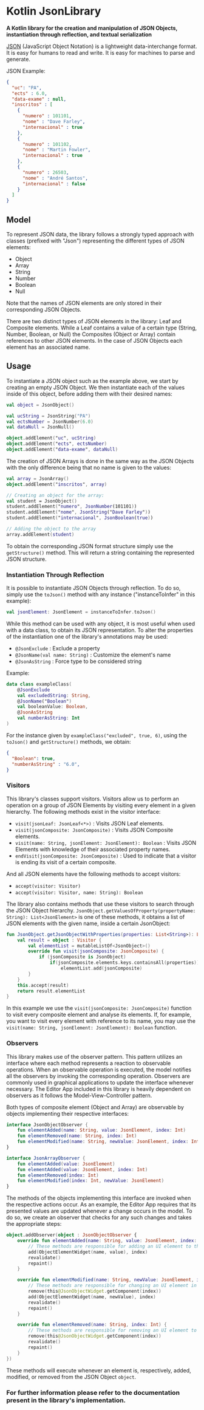 # Kotlin JsonLibrary

**A Kotlin library for the creation and manipulation of JSON Objects, instantiation through reflection, and textual serialization**

[JSON](https://www.json.org/json-en.html) (JavaScript Object Notation) is a lightweight data-interchange format. It is easy for humans to read and write. 
It is easy for machines to parse and generate.

JSON Example:
```json
{
  "uc": "PA",
  "ects" : 6.0,
  "data-exame" : null,
  "inscritos" : [
    {
      "numero" : 101101,
      "nome" : "Dave Farley",
      "internacional" : true
    },
    {
      "numero" : 101102,
      "nome" : "Martin Fowler",
      "internacional" : true
    },
    {
      "numero" : 26503,
      "nome" : "André Santos",
      "internacional" : false
    }
  ]
}
```

## Model

To represent JSON data, the library follows a strongly typed approach with classes (prefixed with "Json") representing the different types of JSON elements:

- Object
- Array
- String
- Number
- Boolean
- Null

Note that the names of JSON elements are only stored in their corresponding JSON Objects.

There are two distinct types of JSON elements in the library: Leaf and Composite elements. While a Leaf contains a value of a certain type (String, Number, Boolean, or Null) 
the Composites (Object or Array) contain references to other JSON elements. In the case of JSON Objects each element has an associated name.

## Usage

To instantiate a JSON object such as the example above, we start by creating an empty JSON Object. 
We then instantiate each of the values inside of this object, before adding them with their desired names: 
```kotlin
val object = JsonObject()

val ucString = JsonString("PA")
val ectsNumber = JsonNumber(6.0)
val dataNull = JsonNull()

object.addElement("uc", ucString)
object.addElement("ects", ectsNumber)
object.addElement("data-exame", dataNull)
```

The creation of JSON Arrays is done in the same way as the JSON Objects with the only difference being that no name is given to the values:
```kotlin
val array = JsonArray()
object.addElement("inscritos", array)

// Creating an object for the array: 
val student = JsonObject()
student.addElement("numero", JsonNumber(101101))
student.addElement("nome", JsonString("Dave Farley"))
student.addElement("internacional", JsonBoolean(true))

// Adding the object to the array
array.addElement(student)
```

To obtain the corresponding JSON format structure simply use the `getStructure()` method. This will return a string containing the represented JSON structure.

### Instantiation Through Reflection

It is possible to instantiate JSON Objects through reflection. To do so, simply use the `toJson()` method with any instance ("instanceToInfer" in this example):
```kotlin
val jsonElement: JsonElement = instanceToInfer.toJson()
```

While this method can be used with any object, it is most useful when used with a data class, to obtain its JSON representation.
To alter the properties of the instantiation one of the library's annotations may be used:
- `@JsonExclude` : Exclude a property
- `@JsonName(val name: String)` : Customize the element's name
- `@JsonAsString` : Force type to be considered string

Example:
```kotlin
data class exampleClass(
    @JsonExclude
    val excludedString: String,
    @JsonName("Boolean")
    val booleanValue: Boolean,
    @JsonAsString
    val numberAsString: Int
)
```

For the instance given by `exampleClass("excluded", true, 6)`, using the `toJson()` and `getStructure()` methods, we obtain:
```json
{
  "Boolean": true,
  "numberAsString" : "6.0",
}
```

### Visitors

This library's classes support visitors. Visitors allow us to perform an operation on a group of JSON Elements by visiting every element in a given hierarchy.
The following methods exist in the visitor interface:
- `visit(jsonLeaf: JsonLeaf<*>)` : Visits JSON Leaf elements.
- `visit(jsonComposite: JsonComposite)` : Visits JSON Composite elements.
- `visit(name: String, jsonElement: JsonElement): Boolean` : Visits JSON Elements with knowledge of their associated property names.
- `endVisit(jsonComposite: JsonComposite)` : Used to indicate that a visitor is ending its visit of a certain composite.

And all JSON elements have the following methods to accept visitors:
- `accept(visitor: Visitor)`
- `accept(visitor: Visitor, name: String): Boolean`

The library also contains methods that use these visitors to search through the JSON Object hierarchy. `JsonObject.getValuesOfProperty(propertyName: String): List<JsonElement>` is one of these methods, it obtains a list of JSON elements with the given name, inside a certain JsonObject: 

```kotlin
fun JsonObject.getJsonObjectWithProperties(properties: List<String>): List<JsonObject> {
    val result = object : Visitor {
        val elementList = mutableListOf<JsonObject>()
        override fun visit(jsonComposite: JsonComposite) {
            if (jsonComposite is JsonObject)
                if(jsonComposite.elements.keys.containsAll(properties))
                    elementList.add(jsonComposite)
        }
    }
    this.accept(result)
    return result.elementList
}
```

In this example we use the `visit(jsonComposite: JsonComposite)` function to visit every composite element and analyse its elements.
If, for example, you want to visit every element with reference to its name, you may use the `visit(name: String, jsonElement: JsonElement): Boolean` function.

### Observers

This library makes use of the observer pattern. This pattern utilizes an interface where each method represents a reaction to observable operations. When an observable operation is executed, the model notifies all the observers by invoking the corresponding operation.
Observers are commonly used in graphical applications to update the interface whenever necessary. The Editor App included in this library is heavily dependent on observers as it follows the Model-View-Controller pattern.

Both types of composite element (Object and Array) are observable by objects implementing their respective interfaces:

```kotlin
interface JsonObjectObserver {
    fun elementAdded(name: String, value: JsonElement, index: Int)
    fun elementRemoved(name: String, index: Int)
    fun elementModified(name: String, newValue: JsonElement, index: Int)
}

interface JsonArrayObserver {
    fun elementAdded(value: JsonElement)
    fun elementAdded(value: JsonElement, index: Int)
    fun elementRemoved(index: Int)
    fun elementModified(index: Int, newValue: JsonElement)
}
```

The methods of the objects implementing this interface are invoked when the respective actions occur.
As an example, the Editor App requires that its presented values are updated whenever a change occurs in the model. To do so, we create an observer that checks for any such changes and takes the appropriate steps:

```kotlin
object.addObserver(object : JsonObjectObserver {
    override fun elementAdded(name: String, value: JsonElement, index: Int) {
        // These methods are responsible for adding an UI element to the interface.
        add(ObjectElementWidget(name, value), index)
        revalidate()
        repaint()
    }

    override fun elementModified(name: String, newValue: JsonElement, index: Int) {
        // These methods are responsible for changing an UI element in the interface.
        remove(this@JsonObjectWidget.getComponent(index))
        add(ObjectElementWidget(name, newValue), index)
        revalidate()
        repaint()
    }

    override fun elementRemoved(name: String, index: Int) {
        // These methods are responsible for removing an UI element to the interface.
        remove(this@JsonObjectWidget.getComponent(index))
        revalidate()
        repaint()
    }
})
```

These methods will execute whenever an element is, respectively, added, modified, or removed from the JSON Object `object`.

### For further information please refer to the documentation present in the library's implementation.
